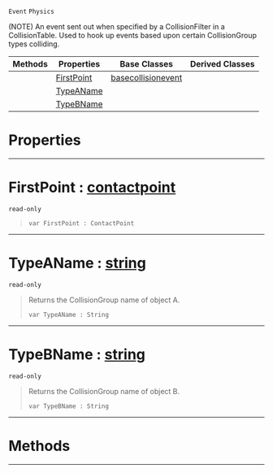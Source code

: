  `Event` `Physics`



(NOTE) An event sent out when specified by a CollisionFilter in a CollisionTable. Used to hook up events based upon certain CollisionGroup types colliding.

|Methods|Properties|Base Classes|Derived Classes|
|---|---|---|---|
| |[ FirstPoint](https://github.com/zeroengineteam/ZeroDocs/code_reference/class_reference/collisiongroupevent.markdown#firstpoint-zero-engine-d)|[basecollisionevent](https://github.com/zeroengineteam/ZeroDocs/code_reference/class_reference/basecollisionevent.markdown)| |
| |[ TypeAName](https://github.com/zeroengineteam/ZeroDocs/code_reference/class_reference/collisiongroupevent.markdown#typeaname-zero-engine-do)| | |
| |[ TypeBName](https://github.com/zeroengineteam/ZeroDocs/code_reference/class_reference/collisiongroupevent.markdown#typebname-zero-engine-do)| | |


 #  Properties


---  
 #  FirstPoint : [contactpoint](https://github.com/zeroengineteam/ZeroDocs/code_reference/class_reference/contactpoint.markdown)

 `read-only`

> 
> ``` lang=cpp, name=Zilch
> var FirstPoint : ContactPoint


---  
 #  TypeAName : [string](https://github.com/zeroengineteam/ZeroDocs/code_reference/zilch_base_types/string.markdown)

 `read-only`

> Returns the CollisionGroup name of object A.
> ``` lang=cpp, name=Zilch
> var TypeAName : String


---  
 #  TypeBName : [string](https://github.com/zeroengineteam/ZeroDocs/code_reference/zilch_base_types/string.markdown)

 `read-only`

> Returns the CollisionGroup name of object B.
> ``` lang=cpp, name=Zilch
> var TypeBName : String


---  
 #  Methods


---  
 

 